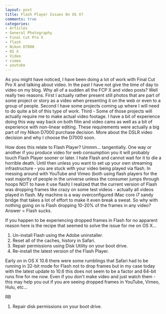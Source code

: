 ```yaml
---
layout: post
title: Flash Player Issues On OS X?
comments: true
categories:
- Articles
- General Photography
- Final Cut Pro X
- flash
- Nikon D7000
- OS X
- Video
- vimeo
- youtube
---
```

As you might have noticed, I have been doing a lot of work with Final Cut Pro X and talking about video. In the past I have not give the time of day to video on my blog. Why all of a sudden all the FCP X and video posts? Well really two reasons. First I actually rather present still photos that are part of some project or story as a video when presenting it on the web or even to a group of people. Second I have some projects coming up where I will need to do quite a bit of this type of work. Third - Some of those projects will actually require me to make actual video footage. I have a bit of experience doing this way way back on both film and video cams as well as a bit of experience with non-linear editing. These requirements were actually a big part of my Nikon D7000 purchase decision. More about the DSLR video decision and why I choose the D7000 soon.

How does this relate to Flash Player? Ummm... tangentially. One way or another if you produce video for web consumption you it will probably touch Flash Player sooner or later. I hate Flash and cannot wait for it to die a horrible death. Until then unless you want to set up your own streaming infrastructure - you are stuck with your video being played via flash. In messing around with YouTube and Vimeo (both using flash players for the vast majority of people in the universe unless the consumer jumps through hoops NOT to have it use flash) I realized that the current version of Flash was dropping frames like crazy on some test videos - actually all videos played in flash. My machine is a way overconfigured iMac core i7 sandy bridge that takes a lot of effort to make it even break a sweat. So why with nothing going on is Flash dropping 10-20% of the frames in any video? Answer = Flash sucks.

If you happen to be experiencing dropped frames in Flash for no apparent reason here is the recipe that seemed to solve the issue for me on OS X...
<ol>
	<li>Un-install Flash using the Adobe uninstaller.</li>
	<li>Reset all of the caches, history in Safari.</li>
	<li>Repair permissions using Disk Utility on your boot drive.</li>
	<li>Re-install the latest version of the Flash Player.</li>
</ol>
Early on in OS X 10.6 there were some rumblings that Safari had to be running in 32-bit mode for Flash not to drop frames but in my case today with the latest update to 10.6 this does not seem to be a factor and 64-bit runs fine for me now. Even if you don't make video and just watch them - this may help you out if you are seeing dropped frames in YouTube, Vimeo, Hulu, etc...

RB
<ol>
	<li>Repair disk permissions on your boot drive.</li>
</ol>